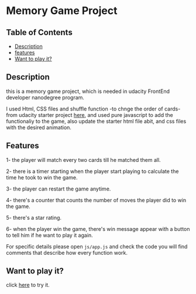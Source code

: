# Memory Game Project

## Table of Contents

* [Description](#Description)
* [features](#features)
* [Want to play it?](#Want%20to%20play%20it?)

## Description

this is a memory game project, which is needed in udacity FrontEnd developer nanodegree program.

I used Html, CSS files and shuffle function -to chnge the order of cards- from udacity starter project [here](https://github.com/udacity/fend-project-memory-game), and used pure javascript to add the functionaliy to the game, also update the starter html file abit, and css files with the desired animation.

## Features

1- the player will match every two cards till he matched them all.

2- there is a timer starting when the player start playing to calculate the time he took to win the game.

3- the player can restart the game anytime.

4- there's a counter that counts the number of moves the player did to win the game.

5- there's a star rating.

6- when the player win the game, there's win message appear with a button to tell him if he want to play it again.



For specific details please open `js/app.js` and check the code you will find comments that describe how every function work.


## Want to play it?

click [here](https://naglaarafa.github.io/fend-project-memory-game/) to try it.
